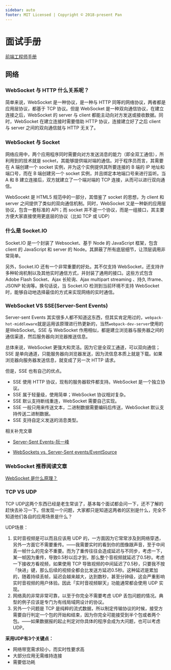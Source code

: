```yaml
---
sidebar: auto
footer: MIT Licensed | Copyright © 2018-present Pan
---
```


# 面试手册

[前端工程师手册](https://leohxj.gitbooks.io/front-end-database/content/html-and-css-basic/index.html)


## 网络
 ### WebSocket 与 HTTP 什么关系呢？
 简单来说，WebSocket 是一种协议，是一种与 HTTP 同等的网络协议，两者都是应用层协议，都基于 TCP 协议。但是 WebSocket 是一种双向通信协议，在建立连接之后，WebSocket 的 server 与 client 都能主动向对方发送或接收数据。同时，WebSocket 在建立连接时需要借助 HTTP 协议，连接建立好了之后 client 与 server 之间的双向通信就与 HTTP 无关了。

### WebSocket 与 Socket
网络应用中，两个应用程序同时需要向对方发送消息的能力（即全双工通信），所利用到的技术就是 socket，其能够提供端对端的通信。对于程序员而言，其需要在 A 端创建一个 socket 实例，并为这个实例提供其所要连接的 B 端的 IP 地址和端口号，而在 B 端创建另一个 socket 实例，并且绑定本地端口号来进行监听。当 A 和 B 建立连接后，双方就建立了一个端对端的 TCP 连接，从而可以进行双向通信。

WebSocekt 是 HTML5 规范中的一部分，其借鉴了 socket 的思想，为 client 和 server 之间提供了类似的双向通信机制。同时，WebSocket 又是一种新的应用层协议，包含一套标准的 API；而 socket 并不是一个协议，而是一组接口，其主要方便大家直接使用更底层的协议（比如 TCP 或 UDP）

### 什么是 Socket.IO
Socket.IO 是一个封装了 Websocket、基于 Node 的 JavaScript 框架，包含 client 的 JavaScript 和 server 的 Node。其屏蔽了所有底层细节，让顶层调用非常简单。

另外，Socket.IO 还有一个非常重要的好处。其不仅支持 WebSocket，还支持许多种轮询机制以及其他实时通信方式，并封装了通用的接口。这些方式包含 Adobe Flash Socket、Ajax 长轮询、Ajax multipart streaming 、持久 Iframe、JSONP 轮询等。换句话说，当 Socket.IO 检测到当前环境不支持 WebSocket 时，能够自动地选择最佳的方式来实现网络的实时通信。

### WebSocket VS SSE(Server-Sent Events)

Server-sent Events 其实很多人都不知道这东西，但其实肯定用过的，`webpack-hot-middleware`就是运用该原理进行热更新的，当然`webpack-dev-server`使用的是WebSocket。SSE 与 WebSocket 作用相似，都是建立浏览器与服务器之间的通信渠道，然后服务器向浏览器推送信息。

总体来说，WebSocket 更强大和灵活。因为它是全双工通道，可以双向通信；SSE 是单向通道，只能服务器向浏览器发送，因为流信息本质上就是下载。如果浏览器向服务器发送信息，就变成了另一次 HTTP 请求。

但是，SSE 也有自己的优点。
- SSE 使用 HTTP 协议，现有的服务器软件都支持。WebSocket 是一个独立协议。
- SSE 属于轻量级，使用简单；WebSocket 协议相对复杂。
- SSE 默认支持断线重连，WebSocket 需要自己实现。
- SSE 一般只用来传送文本，二进制数据需要编码后传送，WebSocket 默认支持传送二进制数据。
- SSE 支持自定义发送的消息类型。

相关补充文章
- [Server-Sent Events-阮一峰](http://www.ruanyifeng.com/blog/2017/05/server-sent_events.html)

- [WebSockets vs. Server-Sent events/EventSource](https://stackoverflow.com/questions/5195452/websockets-vs-server-sent-events-eventsource?utm_medium=organic&utm_source=google_rich_qa&utm_campaign=google_rich_qa)

### WebSocket 推荐阅读文章

[WebSocket 是什么原理？](https://www.zhihu.com/question/20215561)


### TCP VS UDP
TCP UDP这两个东西已经是老生常谈了，基本每个面试都会问一下，还不了解的赶快去补习一下。但发现一个问题，大家都只是知道这两者的区别是什么，完全不知道他们各自的应用场景是什么？

UDP场景：
1. 实时音视频是可以而且应该用 UDP 的，一方面因为它常常涉及到网络穿透，另外一方面它不需要重传。——我需要实时的看到你的图像跟声音，至于中间丢一帧什么的完全不重要。而为了重传往往会造成延迟与不同步，考虑一下，某一帧因为重传，导致0.5秒以后才到，那么整个音视频就延迟了0.5秒。考虑一下接收方看视频，如果使用 TCP 导致视频的中间延迟了0.5秒，只要我不按「快进」键，那么后续的视频全都会比发送方延迟0.5秒。这种延迟是累加的，随着持续丢帧，延迟会越来越大，达到数秒，甚至分钟级，这会严重影响实时音视频的用户体验。因此「实时音视频聊天」功能通常都会使用 UDP 实现。
2. 网络真的非常非常可靠，以至于你完全不需要考虑 UDP 丢包问题的情况。典型的例子应该是专门为有线局域网设计的协议。
3. 另外一个问题是 TCP 是纯粹的流式数据，所以制定传输协议的时候，接受方需要自行判定一个包的开始和结束，因为你完全可能接受到半个包或者两个包。——如果数据报的起止判定对你具体的程序会成为大问题，也可以考虑 UDP。

**采用UDP有3个关键点：**

- 网络带宽需求较小，而实时性要求高
- 大部分应用无需维持连接
- 需要低功耗
